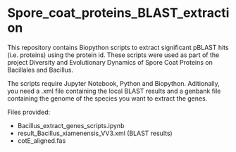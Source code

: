 # Spore_coat_proteins_BLAST_extraction

This repository contains Biopython scripts to extract significant pBLAST hits (i.e. proteins) using the protein id. These scripts were used as part of the project Diversity and Evolutionary Dynamics of Spore Coat Proteins on Bacillales and Bacillus. 

The scripts require Jupyter Notebook, Python and Biopython. Aditionally, you need a .xml file containing the local BLAST results and a genbank file containing the genome of the species you want to extract the genes. 

Files provided:
  - Bacillus_extract_genes_scripts.ipynb
  - result_Bacillus_xiamenensis_VV3.xml (BLAST results)
  - cotE_aligned.fas
